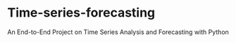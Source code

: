 # Time-series-forecasting
An End-to-End Project on Time Series Analysis and Forecasting with Python
